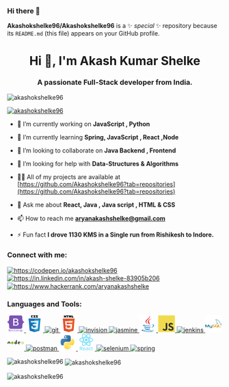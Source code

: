 ### Hi there 👋
**Akashokshelke96/Akashokshelke96** is a ✨ _special_ ✨ repository because its `README.md` (this file) appears on your GitHub profile.
<h1 align="center">Hi 👋, I'm Akash Kumar Shelke</h1>
<h3 align="center">A passionate Full-Stack developer from India.</h3>

<p align="left"> <img src="https://komarev.com/ghpvc/?username=akashokshelke96&label=Profile%20views&color=0e75b6&style=flat" alt="akashokshelke96" /> </p>

<p align="left"> <a href="https://github.com/ryo-ma/github-profile-trophy"><img src="https://github-profile-trophy.vercel.app/?username=akashokshelke96" alt="akashokshelke96" /></a> </p>

- 🔭 I’m currently working on **JavaScript , Python**

- 🌱 I’m currently learning **Spring, JavaScript , React ,Node**

- 👯 I’m looking to collaborate on **Java Backend , Frontend**

- 🤝 I’m looking for help with **Data-Structures & Algorithms**

- 👨‍💻 All of my projects are available at [https://github.com/Akashokshelke96?tab=repositories](https://github.com/Akashokshelke96?tab=repositories)

- 💬 Ask me about **React, Java , Java script , HTML & CSS**

- 📫 How to reach me **aryanakashshelke@gmail.com**

- ⚡ Fun fact **I drove 1130 KMS in a Single run from Rishikesh to Indore.**

<h3 align="left">Connect with me:</h3>
<p align="left">
<a href="https://codepen.io/https://codepen.io/akashokshelke96" target="blank"><img align="center" src="https://raw.githubusercontent.com/rahuldkjain/github-profile-readme-generator/master/src/images/icons/Social/codepen.svg" alt="https://codepen.io/akashokshelke96" height="30" width="40" /></a>
<a href="https://linkedin.com/in/https://in.linkedin.com/in/akash-shelke-83905b206" target="blank"><img align="center" src="https://raw.githubusercontent.com/rahuldkjain/github-profile-readme-generator/master/src/images/icons/Social/linked-in-alt.svg" alt="https://in.linkedin.com/in/akash-shelke-83905b206" height="30" width="40" /></a>
<a href="https://www.hackerrank.com/https://www.hackerrank.com/aryanakashshelke" target="blank"><img align="center" src="https://raw.githubusercontent.com/rahuldkjain/github-profile-readme-generator/master/src/images/icons/Social/hackerrank.svg" alt="https://www.hackerrank.com/aryanakashshelke" height="30" width="40" /></a>
</p>

<h3 align="left">Languages and Tools:</h3>
<p align="left"> <a href="https://getbootstrap.com" target="_blank" rel="noreferrer"> <img src="https://raw.githubusercontent.com/devicons/devicon/master/icons/bootstrap/bootstrap-plain-wordmark.svg" alt="bootstrap" width="40" height="40"/> </a> <a href="https://www.w3schools.com/css/" target="_blank" rel="noreferrer"> <img src="https://raw.githubusercontent.com/devicons/devicon/master/icons/css3/css3-original-wordmark.svg" alt="css3" width="40" height="40"/> </a> <a href="https://git-scm.com/" target="_blank" rel="noreferrer"> <img src="https://www.vectorlogo.zone/logos/git-scm/git-scm-icon.svg" alt="git" width="40" height="40"/> </a> <a href="https://www.w3.org/html/" target="_blank" rel="noreferrer"> <img src="https://raw.githubusercontent.com/devicons/devicon/master/icons/html5/html5-original-wordmark.svg" alt="html5" width="40" height="40"/> </a> <a href="https://www.invisionapp.com/" target="_blank" rel="noreferrer"> <img src="https://www.vectorlogo.zone/logos/invisionapp/invisionapp-icon.svg" alt="invision" width="40" height="40"/> </a> <a href="https://jasmine.github.io/" target="_blank" rel="noreferrer"> <img src="https://www.vectorlogo.zone/logos/jasmine/jasmine-icon.svg" alt="jasmine" width="40" height="40"/> </a> <a href="https://www.java.com" target="_blank" rel="noreferrer"> <img src="https://raw.githubusercontent.com/devicons/devicon/master/icons/java/java-original.svg" alt="java" width="40" height="40"/> </a> <a href="https://developer.mozilla.org/en-US/docs/Web/JavaScript" target="_blank" rel="noreferrer"> <img src="https://raw.githubusercontent.com/devicons/devicon/master/icons/javascript/javascript-original.svg" alt="javascript" width="40" height="40"/> </a> <a href="https://www.jenkins.io" target="_blank" rel="noreferrer"> <img src="https://www.vectorlogo.zone/logos/jenkins/jenkins-icon.svg" alt="jenkins" width="40" height="40"/> </a> <a href="https://www.mysql.com/" target="_blank" rel="noreferrer"> <img src="https://raw.githubusercontent.com/devicons/devicon/master/icons/mysql/mysql-original-wordmark.svg" alt="mysql" width="40" height="40"/> </a> <a href="https://nodejs.org" target="_blank" rel="noreferrer"> <img src="https://raw.githubusercontent.com/devicons/devicon/master/icons/nodejs/nodejs-original-wordmark.svg" alt="nodejs" width="40" height="40"/> </a> <a href="https://postman.com" target="_blank" rel="noreferrer"> <img src="https://www.vectorlogo.zone/logos/getpostman/getpostman-icon.svg" alt="postman" width="40" height="40"/> </a> <a href="https://www.python.org" target="_blank" rel="noreferrer"> <img src="https://raw.githubusercontent.com/devicons/devicon/master/icons/python/python-original.svg" alt="python" width="40" height="40"/> </a> <a href="https://reactjs.org/" target="_blank" rel="noreferrer"> <img src="https://raw.githubusercontent.com/devicons/devicon/master/icons/react/react-original-wordmark.svg" alt="react" width="40" height="40"/> </a> <a href="https://www.selenium.dev" target="_blank" rel="noreferrer"> <img src="https://raw.githubusercontent.com/detain/svg-logos/780f25886640cef088af994181646db2f6b1a3f8/svg/selenium-logo.svg" alt="selenium" width="40" height="40"/> </a> <a href="https://spring.io/" target="_blank" rel="noreferrer"> <img src="https://www.vectorlogo.zone/logos/springio/springio-icon.svg" alt="spring" width="40" height="40"/> </a> </p>

<p><img align="left" src="https://github-readme-stats.vercel.app/api/top-langs?username=akashokshelke96&show_icons=true&locale=en&layout=compact" alt="akashokshelke96" /></p>

<p>&nbsp;<img align="center" src="https://github-readme-stats.vercel.app/api?username=akashokshelke96&show_icons=true&locale=en" alt="akashokshelke96" /></p>

<p><img align="center" src="https://github-readme-streak-stats.herokuapp.com/?user=akashokshelke96&" alt="akashokshelke96" /></p>
